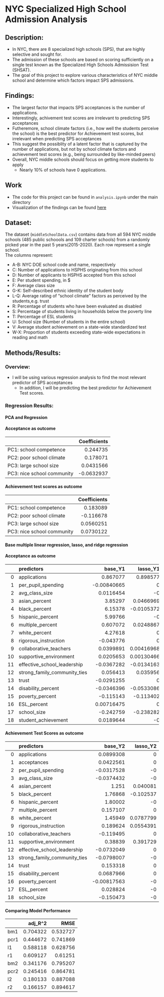# NYC Specialized High School Admission Analysis

## Description:
- In NYC, there are 8 specialized high schools (SPS), that are highly selective and sought for. 
- The admission of these schools are based on scoring sufficiently on a single test known as the Specialized High Schools Admissision Test (SHSAT). 
- The goal of this project to explore various characteristics of NYC middle school and determine which factors impact SPS admissions. 

## Findings:
- The largest factor that impacts SPS acceptances is the number of applications.
- Interestingly, achivement test scores are irrelevant to predicting SPS acceptances
- Futheremore, school climate factors (i.e., how well the students perceive the school) is the best predictor for Achievement test scores, but irrelevant when predicting SPS acceptances
- This suggest the possiblity of a latent factor that is captured by the number of applications, but not by school climate factors and achievement test scores (e.g., being surrounded by like-minded peers)
- Overall, NYC middle schools should focus on getting more students to apply
  - Nearly 10% of schools have 0 applications.

## Work
- The code for this project can be found in `analysis.ipynb` under the main directory
- Visualization of the findings can be found [here](https://public.tableau.com/views/NYCSPSAnalysis/Dashboard1?:language=en-US&publish=yes&:display_count=n&:origin=viz_share_link)

## Dataset:
The dataset (`middleSchoolData.csv`) contains data from all 594 NYC middle schools (485 public schoools and 109 charter schools) from a randomly picked year in the past 5 years(2015-2020). Each row represent a single school.  
The columns represent:  
- A-B: NYC DOE school code and name, respectively  
- C: Number of applications to HSPHS originating from this school
- D: Number of applicants to HSPHS accepted from this school
- E: Per student spending, in $
- F: Average class size
- G-K: Self-described ethnic identity of the student body
- L-Q: Average rating of “school climate” factors as perceived by the students,e.g. trust 
- R: Percentage of students who have been evaluated as disabled
- S: Percentage of students living in households below the poverty line
- T: Percentage of ESL students
- U: School size (Number of students in the entire school)
- V: Average student achievement on a state-wide standardized test
- W-X: Proportion of students exceeding state-wide expectations in reading and math

## Methods/Results:

### Overview:
- I will be using various regression analysis to find the most relevant predictor of SPS acceptances
  - In addition, I will be predicting the best predictor for Achievement Test scores. 

### Regression Results:

#### PCA and Regression

#### Acceptance as outcome
|                            |   Coefficients |
|:---------------------------|---------------:|
| PC1: school competence     |      0.244735  |
| PC2: poor school climate   |      0.178071  |
| PC3: large school size     |      0.0431566 |
| PC3: nice school community |     -0.0632937 |

#### Achievement test scores as outcome
|                            |   Coefficients |
|:---------------------------|---------------:|
| PC1: school competence     |      0.183089  |
| PC2: poor school climate   |     -0.116678  |
| PC3: large school size     |      0.0560251 |
| PC3: nice school community |      0.0730122 |



#### Base multiple linear regression, lasso, and ridge regression 

#### Acceptance as outcome

|    | predictors                   |     base_Y1 |    lasso_Y1 |     Ridge_Y1 |
|---:|:-----------------------------|------------:|------------:|-------------:|
|  0 | applications                 |  0.867077   |  0.898577   |  0.673272    |
|  1 | per_pupil_spending           | -0.00840665 |  0          |  0.0169503   |
|  2 | avg_class_size               |  0.0116454  | -0          |  0.00188743  |
|  3 | asian_percent                |  3.85297    |  0.0466969  |  0.0883992   |
|  4 | black_percent                |  6.15378    | -0.0105372  | -0.0288477   |
|  5 | hispanic_percent             |  5.99766    | -0          | -0.0330087   |
|  6 | multiple_percent             |  0.607072   |  0.0248867  |  0.0235127   |
|  7 | white_percent                |  4.27618    |  0          |  0.00616523  |
|  8 | rigorous_instruction         | -0.043776   |  0          |  0.00164797  |
|  9 | collaborative_teachers       |  0.0399891  |  0.00416968 |  0.0194805   |
| 10 | supportive_environment       |  0.0205653  |  0.00130466 |  0.0308423   |
| 11 | effective_school_leadership  | -0.0367282  | -0.0134163  | -0.0308124   |
| 12 | strong_family_community_ties |  0.056413   |  0.035956   |  0.0311157   |
| 13 | trust                        | -0.0291255  |  0          |  0.000410726 |
| 14 | disability_percent           | -0.0346396  | -0.0533086  | -0.0518655   |
| 15 | poverty_percent              | -0.115143   | -0.113402   | -0.100717    |
| 16 | ESL_percent                  |  0.00716475 |  0          | -0.0085078   |
| 17 | school_size                  | -0.242759   | -0.238282   | -0.0994109   |
| 18 | student_achievement          |  0.0189644  | -0          |  0.00617394  |

#### Achievement Test Scores as outcome

|    | predictors                   |     base_Y2 |   lasso_Y2 |    Ridge_Y2 |
|---:|:-----------------------------|------------:|-----------:|------------:|
|  0 | applications                 |  0.0899308  |  0         |  0.0796401  |
|  1 | acceptances                  |  0.0422561  |  0         |  0.00955291 |
|  2 | per_pupil_spending           | -0.0317528  | -0         | -0.0166936  |
|  3 | avg_class_size               | -0.0374432  | -0         | -0.0503699  |
|  4 | asian_percent                |  1.251      |  0.040081  |  0.11313    |
|  5 | black_percent                |  1.76868    | -0.102537  | -0.154702   |
|  6 | hispanic_percent             |  1.80002    | -0         | -0.00403731 |
|  7 | multiple_percent             |  0.157107   |  0         |  0.0317767  |
|  8 | white_percent                |  1.45949    |  0.0787799 |  0.118152   |
|  9 | rigorous_instruction         |  0.189624   |  0.0554391 |  0.124669   |
| 10 | collaborative_teachers       | -0.119495   |  0         |  0.00754989 |
| 11 | supportive_environment       |  0.38839    |  0.391729  |  0.368957   |
| 12 | effective_school_leadership  | -0.0732049  |  0         | -0.0628861  |
| 13 | strong_family_community_ties | -0.0798007  | -0         | -0.0861951  |
| 14 | trust                        |  0.153318   |  0         |  0.112349   |
| 15 | disability_percent           |  0.0687966  |  0         |  0.0675804  |
| 16 | poverty_percent              | -0.00817563 | -0         | -0.0412332  |
| 17 | ESL_percent                  |  0.028824   | -0         |  0.00138827 |
| 18 | school_size                  | -0.150473   | -0         | -0.141262   |

#### Comparing Model Performance

|      |   adj_R^2 |     RMSE |
|:-----|----------:|---------:|
| bm1  |  0.704322 | 0.532727 |
| pcr1 |  0.444672 | 0.741869 |
| l1   |  0.588118 | 0.628756 |
| r1   |  0.609127 | 0.61251  |
| bm2  |  0.341176 | 0.795207 |
| pcr2 |  0.245416 | 0.864781 |
| l2   |  0.180133 | 0.887088 |
| r2   |  0.166157 | 0.894617 |
